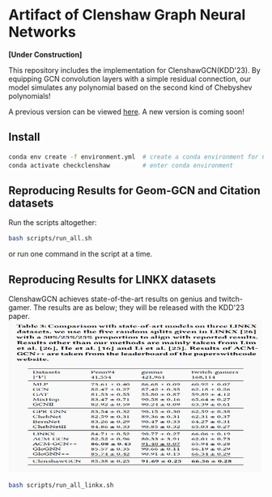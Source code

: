 # Artifact of Clenshaw Graph Neural Networks

**[Under Construction]**

This repository includes the implementation for ClenshawGCN(KDD'23). 
By equipping GCN convolution layers with a simple residual connection, 
our model simulates any polynomial based on the second kind of Chebyshev polynomials! 

A previous version can be viewed [here](https://arxiv.org/abs/2210.16508).  A new version is coming soon!



## Install

```bash
conda env create -f environment.yml  # create a conda environment for ClenshawGNN
conda activate checkclenshaw         # enter conda environment
```

## Reproducing Results for Geom-GCN and Citation datasets

Run the scripts altogether: 
```bash
bash scripts/run_all.sh
```
or run one command in the script at a time.


## Reproducing Results for LINKX datasets

ClenshawGCN achieves state-of-the-art results on genius and twitch-gamer.
The results are as below; they will be released with the KDD'23 paper.
<img src="./scripts/clenshawlinkx.jpg" alt="Linkx" width="500" height="300">

```bash
bash scripts/run_all_linkx.sh
```




